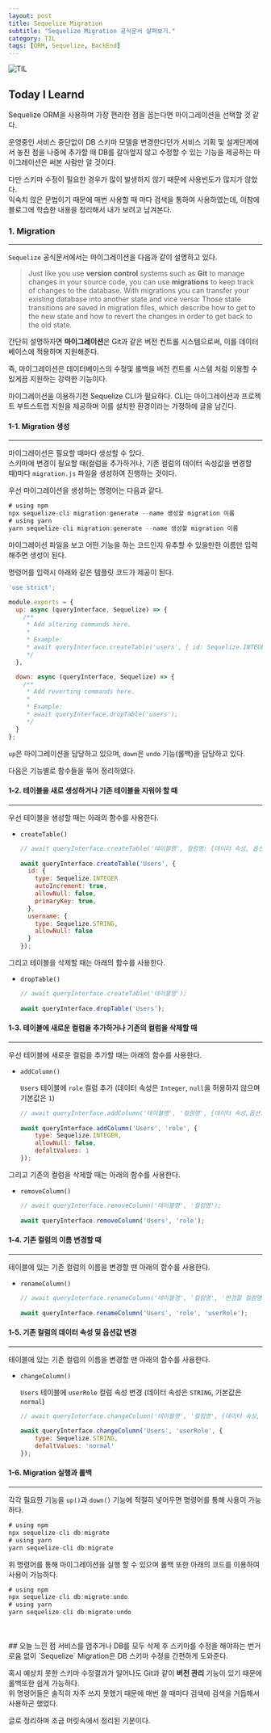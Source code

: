 ```yaml
---
layout: post
title: Sequelize Migration
subtitle: "Sequelize Migration 공식문서 살펴보기."
category: TIL
tags: [ORM, Sequelize, BackEnd]
---
```


![TIL](https://user-images.githubusercontent.com/83164003/152718557-af87a691-a231-4f0f-a603-a478fe17e795.jpeg)
## Today I Learnd

Sequelize ORM을 사용하며 가장 편리한 점을 꼽는다면 마이그레이션을 선택할 것 같다.

운영중인 서비스 중단없이 DB 스키마 모델을 변경한다던가 서비스 기획 및 설계단계에서 놓친 점을 나중에 추가할 때 DB를 갈아엎지 않고 수정할 수 있는 기능을 제공하는 마이그레이션은 써본 사람만 알 것이다.

다만 스키마 수정이 필요한 경우가 많이 발생하지 않기 때문에 사용빈도가 많지가 않았다.<br>
익숙치 않은 문법이기 때문에 매번 사용할 때 마다 검색을 통하여 사용하였는데, 이참에 블로그에 학습한 내용을 정리해서 내가 보려고 남겨본다.

### 1. Migration
---

`Sequelize` 공식문서에서는 마이그레이션을 다음과 같이 설명하고 있다.

> Just like you use **version control** systems such as **Git** to manage changes in your source code, you can use **migrations** to keep track of changes to the database. With migrations you can transfer your existing database into another state and vice versa: Those state transitions are saved in migration files, which describe how to get to the new state and how to revert the changes in order to get back to the old state.

간단히 설명하자면 **마이그레이션**은 Git과 같은 버전 컨트롤 시스템으로써, 이를 데이터베이스에 적용하며 지원해준다. 

즉, 마이그레이션은 데이터베이스의 수정및 롤백을 버전 컨트롤 시스템 처럼 이용할 수 있게끔 지원하는 강력한 기능이다.

마이그레이션을 이용하기전 Sequelize CLI가 필요하다. CLI는 마이그레이션과 프로젝트 부트스트랩 지원을 제공하며 이를 설치한 환경이라는 가정하에 글을 남긴다.

#### 1-1. Migration 생성
---

마이그레이션은 필요할 때마다 생성할 수 있다. <br>
스키마에 변경이 필요할 때(컬럼을 추가하거나, 기존 컬럼의 데이터 속성값을 변경할 때)마다 `migration.js` 파일을 생성하여 진행하는 것이다.

우선 마이그레이션을 생성하는 명령어는 다음과 같다.

```js
# using npm
npx sequelize-cli migration:generate --name 생성할 migration 이름
# using yarn
yarn sequelize-cli migration:generate --name 생성할 migration 이름
```

마이그레이션 파일을 보고 어떤 기능을 하는 코드인지 유추할 수 있을만한 이름만 입력해주면 생성이 된다.

명령어를 입력시 아래와 같은 템플릿 코드가 제공이 된다.

```js
'use strict';

module.exports = {
  up: async (queryInterface, Sequelize) => {
    /**
     * Add altering commands here.
     *
     * Example:
     * await queryInterface.createTable('users', { id: Sequelize.INTEGER });
     */
  },

  down: async (queryInterface, Sequelize) => {
    /**
     * Add reverting commands here.
     *
     * Example:
     * await queryInterface.dropTable('users');
     */
  }
};
```

`up`은 마이그레이션을 담당하고 있으며, `down`은 `undo` 기능(롤백)을 담당하고 있다.

다음은 기능별로 함수들을 묶어 정리하였다.

#### 1-2. 테이블을 새로 생성하거나 기존 테이블을 지워야 할 때
---

우선 테이블을 생성할 때는 아래의 함수를 사용한다.

- `createTable()` 

  ```js
  // await queryInterface.createTable('테이블명', 컬럼명: {데이터 속성, 옵션}...);
	
  await queryInterface.createTable('Users', {
    id: {
      type: Sequelize.INTEGER
      autoIncrement: true,
      allowNull: false,
      primaryKey: true,
    },
    username: {
      type: Sequelize.STRING,
      allowNull: false
    }
  });
  ```

그리고 테이블을 삭제할 때는 아래의 함수를 사용한다.

- `dropTable()` 

  ```js
  // await queryInterface.createTable('테이블명');
	
  await queryInterface.dropTable('Users');
  ```

#### 1-3. 테이블에 새로운 컬럼을 추가하거나 기존의 컬럼을 삭제할 때
---

우선 테이블에 새로운 컬럼을 추가할 때는 아래의 함수를 사용한다.

- `addColumn()` 

  `Users` 테이블에 `role` 컬럼 추가 (데이터 속성은 `Integer`, `null`을 허용하지 않으며 기본값은 `1`)

  ```js
  // await queryInterface.addColumn('테이블명', '컬럼명', {데이터 속성,옵션...});
	
  await queryInterface.addColumn('Users', 'role', {
      type: Sequelize.INTEGER,
      allowNull: false,
      defaltValues: 1
  });
  ```

그리고 기존의 컬럼을 삭제할 때는 아래의 함수를 사용한다.

- `removeColumn()` 

  ```js
  // await queryInterface.removeColumn('테이블명', '컬럼명');
	
  await queryInterface.removeColumn('Users', 'role');
  ```
	
#### 1-4. 기존 컬럼의 이름 변경할 때
---

테이블에 있는 기존 컬럼의 이름을 변경할 땐 아래의 함수를 사용한다.

- `renameColumn()`

  ```js
  // await queryInterface.renameColumn('테이블명', '컬럼명', '변경할 컬럼명');
	
  await queryInterface.renameColumn('Users', 'role', 'userRole');
  ```

#### 1-5. 기존 컬럼의 데이터 속성 및 옵션값 변경
---
  
테이블에 있는 기존 컬럼의 이름을 변경할 땐 아래의 함수를 사용한다.

- `changeColumn()`

  `Users` 테이블에 `userRole` 컬럼 속성 변경 (데이터 속성은 `STRING`, 기본값은 `normal`)

  ```js
  // await queryInterface.changeColumn('테이블명', '컬럼명', {데이터 속성, 옵션});
	
  await queryInterface.changeColumn('Users', 'userRole', {
      type: Sequelize.STRING,
      defaltValues: 'normal'
  });
  ```
	
#### 1-6. Migration 실행과 롤백
---

각각 필요한 기능을 `up()`과 `down()` 기능에 적절히 넣어두면 명령어를 통해 사용이 가능하다.

```js
# using npm
npx sequelize-cli db:migrate
# using yarn
yarn sequelize-cli db:migrate
```

위 명령어를 통해 마이그레이션을 실행 할 수 있으며 롤백 또한 아래의 코드를 이용하여 사용이 가능하다.

```js
# using npm
npx sequelize-cli db:migrate:undo
# using yarn
yarn sequelize-cli db:migrate:undo
```
<br>
<br>
## 오늘 느낀 점
서비스를 멈추거나 DB를 모두 삭제 후 스키마를 수정을 해야하는 번거로움 없이 `Sequelize` Migration은 DB 스키마 수정을 간편하게 도와준다.

혹시 예상치 못한 스키마 수정결과가 일어나도 Git과 같이 **버전 관리** 기능이 있기 때문에 롤백또한 쉽게 가능하다.<br>
위 명령어들은 솔직히 자주 쓰지 못했기 때문에 매번 쓸 때마다 검색에 검색을 거듭해서 사용하곤 했었다.

글로 정리하며 조금 머릿속에서 정리된 기분이다.
	
<br>
<br>
